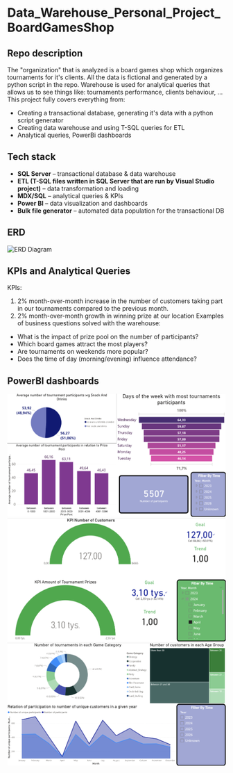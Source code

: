 # Data_Warehouse_Personal_Project_BoardGamesShop
## Repo description
The "organization" that is analyzed is a board games shop which organizes tournaments for it's clients.
All the data is fictional and generated by a python script in the repo.
Warehouse is used for analytical queries that allows us to see things like: tournaments performance, clients behaviour, ...
This project fully covers everything from:
- Creating a transactional database, generating it's data with a python script generator
- Creating data warehouse and using T-SQL queries for ETL
- Analytical queries, PowerBi dashboards
## Tech stack
- **SQL Server** – transactional database & data warehouse
- **ETL (T-SQL files written in SQL Server that are run by Visual Studio project)** – data transformation and loading
- **MDX/SQL** – analytical queries & KPIs
- **Power BI** – data visualization and dashboards
- **Bulk file generator** – automated data population for the transactional DB
## ERD
![ERD Diagram]()
## KPIs and Analytical Queries
KPIs:
1. 2% month-over-month increase in the number of customers taking part in our tournaments compared to the previous month.
2. 2% month-over-month growth in winning prize at our location
Examples of business questions solved with the warehouse:
- What is the impact of prize pool on the number of participants?  
- Which board games attract the most players?  
- Are tournaments on weekends more popular?  
- Does the time of day (morning/evening) influence attendance?
## PowerBI dashboards
![Dashboard1](reports/screenshots/dashboard1.png)
![Dashboard1](reports/screenshots/dashboard2.png)
![Dashboard1](reports/screenshots/dashboard3.png)
